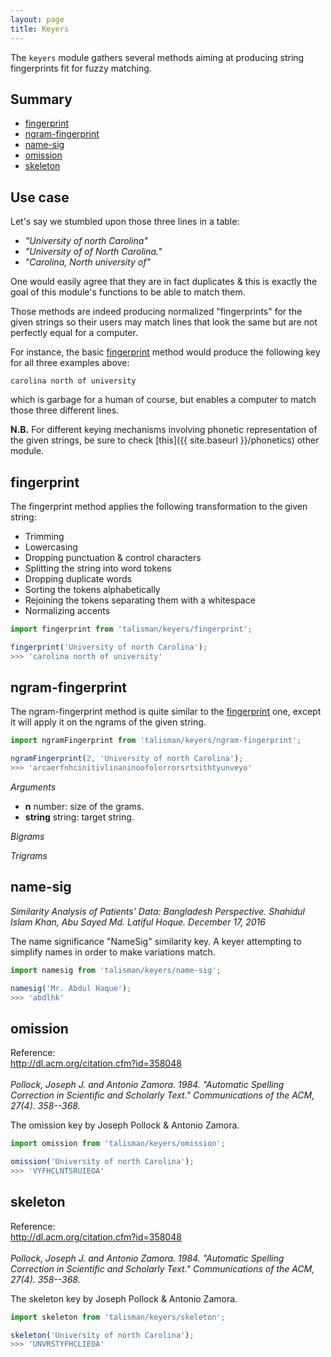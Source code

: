 ```yaml
---
layout: page
title: Keyers
---
```


The `keyers` module gathers several methods aiming at producing string fingerprints fit for fuzzy matching.

## Summary

* [fingerprint](#fingerprint)
* [ngram-fingerprint](#ngram-fingerprint)
* [name-sig](#name-sig)
* [omission](#omission)
* [skeleton](#skeleton)

## Use case

Let's say we stumbled upon those three lines in a table:

* <em>"University of north Carolina"</em>
* <em>"University of of North Carolina."</em>
* <em>"Carolina, North university of"</em>

One would easily agree that they are in fact duplicates & this is exactly the goal of this module's functions to be able to match them.

Those methods are indeed producing normalized "fingerprints" for the given strings so their users may match lines that look the same but are not perfectly equal for a computer.

For instance, the basic [fingerprint](#fingerprint) method would produce the following key for all three examples above:

`carolina north of university`

which is garbage for a human of course, but enables a computer to match those three different lines.

**N.B.** For different keying mechanisms involving phonetic representation of the given strings, be sure to check [this]({{ site.baseurl }}/phonetics) other module.

<h2 id="fingerprint">fingerprint</h2>

The fingerprint method applies the following transformation to the given string:

* Trimming
* Lowercasing
* Dropping punctuation & control characters
* Splitting the string into word tokens
* Dropping duplicate words
* Sorting the tokens alphabetically
* Rejoining the tokens separating them with a whitespace
* Normalizing accents

```js
import fingerprint from 'talisman/keyers/fingerprint';

fingerprint('University of north Carolina');
>>> 'carolina north of university'
```

<div id="fingerprint-mount"></div>

<h2 id="ngram-fingerprint">ngram-fingerprint</h2>

The ngram-fingerprint method is quite similar to the [fingerprint](#fingerprint) one, except it will apply it on the ngrams of the given string.

```js
import ngramFingerprint from 'talisman/keyers/ngram-fingerprint';

ngramFingerprint(2, 'University of north Carolina');
>>> 'arcaerfnhcinitivlinaninoofolorrorsrtsithtyunveyo'
```

*Arguments*

* **n** <span class="type">number</span>: size of the grams.
* **string** <span class="type">string</span>: target string.

*Bigrams*

<div id="bigram-fingerprint-mount"></div>

*Trigrams*

<div id="trigram-fingerprint-mount"></div>

<h2 id="name-sig">name-sig</h2>

<span class="marginnote">
  <em>Similarity Analysis of Patients’ Data: Bangladesh Perspective. Shahidul Islam Khan, Abu Sayed Md. Latiful Hoque. December 17, 2016</em>
</span>

The name significance "NameSig" similarity key. A keyer attempting to simplify names in order to make variations match.

```js
import namesig from 'talisman/keyers/name-sig';

namesig('Mr. Abdul Haque');
>>> 'abdlhk'
```

<div id="name-sig-mount"></div>

<h2 id="omission">omission</h2>

<span class="marginnote">
  Reference:<br><a href="http://dl.acm.org/citation.cfm?id=358048">http://dl.acm.org/citation.cfm?id=358048</a><br><br>
</span>

<span class="marginnote">
  <em>Pollock, Joseph J. and Antonio Zamora. 1984. "Automatic Spelling Correction in Scientific and Scholarly Text." Communications of the ACM, 27(4). 358--368.</em>
</span>

The omission key by Joseph Pollock & Antonio Zamora.

```js
import omission from 'talisman/keyers/omission';

omission('University of north Carolina');
>>> 'VYFHCLNTSRUIEOA'
```

<div id="omission-mount"></div>

<h2 id="skeleton">skeleton</h2>

<span class="marginnote">
  Reference:<br><a href="http://dl.acm.org/citation.cfm?id=358048">http://dl.acm.org/citation.cfm?id=358048</a><br><br>
</span>

<span class="marginnote">
  <em>Pollock, Joseph J. and Antonio Zamora. 1984. "Automatic Spelling Correction in Scientific and Scholarly Text." Communications of the ACM, 27(4). 358--368.</em>
</span>

The skeleton key by Joseph Pollock & Antonio Zamora.

```js
import skeleton from 'talisman/keyers/skeleton';

skeleton('University of north Carolina');
>>> 'UNVRSTYFHCLIEOA'
```

<div id="skeleton-mount"></div>

<script src="{{ site.baseurl }}/assets/dist/keyers.js"></script>
